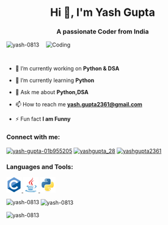 <h1 align="center">Hi 👋, I'm Yash Gupta</h1>
<h3 align="center">A passionate Coder from India</h3>
<img align="right" alt="Coding" width="400" src="https://t4.ftcdn.net/jpg/02/73/46/99/360_F_273469972_ESU9Rq3eIpSrK3xddlIEyDh7vrslbiGg.jpg">

<p align="left"> <img src="https://komarev.com/ghpvc/?username=yash-0813&label=Profile%20views&color=0e75b6&style=flat" alt="yash-0813" /> </p>

<p align="left"> <a href="https://twitter.com/" target="blank"><img src="https://img.shields.io/twitter/follow/?logo=twitter&style=for-the-badge" alt="" /></a> </p>

- 🔭 I’m currently working on **Python & DSA**

- 🌱 I’m currently learning **Python**

- 💬 Ask me about **Python,DSA**

- 📫 How to reach me **yash.gupta2361@gmail.com**

- ⚡ Fun fact **I am Funny**

<h3 align="left">Connect with me:</h3>
<p align="left">
<a href="https://linkedin.com/in/yash-gupta-01b955205" target="blank"><img align="center" src="https://raw.githubusercontent.com/rahuldkjain/github-profile-readme-generator/master/src/images/icons/Social/linked-in-alt.svg" alt="yash-gupta-01b955205" height="30" width="40" /></a>
<a href="https://www.leetcode.com/yashgupta_28" target="blank"><img align="center" src="https://raw.githubusercontent.com/rahuldkjain/github-profile-readme-generator/master/src/images/icons/Social/leet-code.svg" alt="yashgupta_28" height="30" width="40" /></a>
<a href="https://auth.geeksforgeeks.org/user/yashgupta2361" target="blank"><img align="center" src="https://raw.githubusercontent.com/rahuldkjain/github-profile-readme-generator/master/src/images/icons/Social/geeks-for-geeks.svg" alt="yashgupta2361" height="30" width="40" /></a>
</p>

<h3 align="left">Languages and Tools:</h3>
<p align="left"> <a href="https://www.cprogramming.com/" target="_blank" rel="noreferrer"> <img src="https://raw.githubusercontent.com/devicons/devicon/master/icons/c/c-original.svg" alt="c" width="40" height="40"/> </a> <a href="https://www.java.com" target="_blank" rel="noreferrer"> <img src="https://raw.githubusercontent.com/devicons/devicon/master/icons/java/java-original.svg" alt="java" width="40" height="40"/> </a> <a href="https://www.python.org" target="_blank" rel="noreferrer"> <img src="https://raw.githubusercontent.com/devicons/devicon/master/icons/python/python-original.svg" alt="python" width="40" height="40"/> </a> </p>

<p><img align="left" src="https://github-readme-stats.vercel.app/api/top-langs?username=yash-0813&show_icons=true&locale=en&layout=compact" alt="yash-0813" /></p>

<p>&nbsp;<img align="center" src="https://github-readme-stats.vercel.app/api?username=yash-0813&show_icons=true&locale=en" alt="yash-0813" /></p>

<p><img align="center" src="https://github-readme-streak-stats.herokuapp.com/?user=yash-0813&" alt="yash-0813" /></p>
